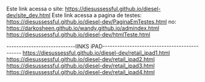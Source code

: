 Este link acessa o site: https://diesussessful.github.io/diesel-dev/site_dev.html
Este link acessa a pagina de testes: https://diesussessful.github.io/diesel-dev/PaginaEmTestes.html
no:  https://darkosheen.github.io/wandy.github.io/admindex.html
 https://diesussessful.github.io/diesel-dev/htmlTeste.html

----------------------------lINKS iPAD---------------------------------------------
 https://diesussessful.github.io/diesel-dev/retail_ipad1.html
  https://diesussessful.github.io/diesel-dev/retail_ipad2.html
   https://diesussessful.github.io/diesel-dev/retail_ipad3.html
    https://diesussessful.github.io/diesel-dev/retail_ipad4.html
